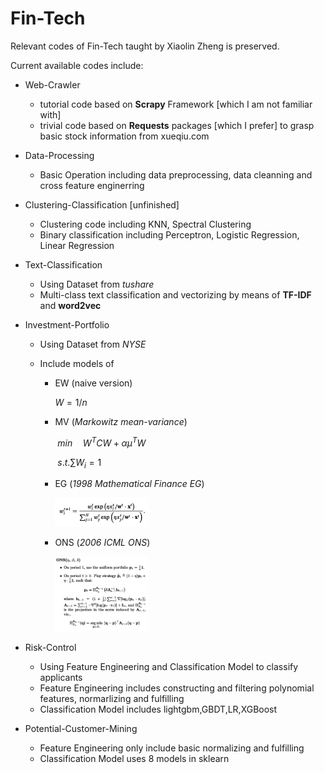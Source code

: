 # Fin-Tech
Relevant codes of Fin-Tech taught by Xiaolin Zheng is preserved.

Current available codes include:

* Web-Crawler
  * tutorial code based on **Scrapy** Framework [which I am not familiar with]
  * trivial code based on **Requests** packages [which I prefer] to grasp basic stock information from xueqiu.com
  
* Data-Processing

  * Basic Operation including data preprocessing, data cleanning and cross feature enginerring

* Clustering-Classification [unfinished]
  * Clustering code including KNN, Spectral Clustering
  * Binary classification including Perceptron, Logistic Regression, Linear Regression

* Text-Classification

  * Using Dataset from *tushare*
  * Multi-class text classification and vectorizing by means of **TF-IDF** and **word2vec**

* Investment-Portfolio

  * Using Dataset from *NYSE*

  * Include models of

    * EW (naive version)

      $W = 1/n$

    * MV (*Markowitz mean-variance*) 

      ​														$min \quad W^{T}CW + \alpha \mu^{T}W$

      ​																	$s.t. \sum W_i = 1$

    * EG (*1998 Mathematical Finance EG*)

      <img src="./Investment-Portfolio/EG.png" alt="截屏2020-07-24上午2.00.37" style="zoom:50%;" width = 300 />

    * ONS (*2006 ICML ONS*)

      <img src="./Investment-Portfolio/ONS.png" alt="截屏2020-07-24上午2.00.37" style="zoom:50%;" width = 300 />
  
* Risk-Control

  * Using Feature Engineering and Classification Model to classify applicants
  * Feature Engineering includes constructing and filtering polynomial features,  normarlizing and fulfilling
  * Classification Model includes lightgbm,GBDT,LR,XGBoost

* Potential-Customer-Mining

  * Feature Engineering only include basic normalizing and fulfilling
  * Classification Model uses 8 models in sklearn
